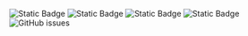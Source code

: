 ![Static Badge](https://img.shields.io/badge/blacklists-60-000000) ![Static Badge](https://img.shields.io/badge/blacklisted-2782146-cc0000) ![Static Badge](https://img.shields.io/badge/whitelisted-2245-00CC00) ![Static Badge](https://img.shields.io/badge/streaming_blacklist-28107-000000) ![GitHub issues](https://img.shields.io/github/issues/fabriziosalmi/blacklists)
